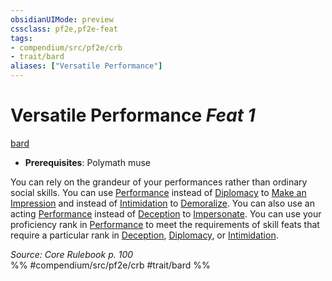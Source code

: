 ```yaml
---
obsidianUIMode: preview
cssclass: pf2e,pf2e-feat
tags:
- compendium/src/pf2e/crb
- trait/bard
aliases: ["Versatile Performance"]
---
```

# Versatile Performance  *Feat 1*  
[bard](../../Rules/traits/bard.md)  

- **Prerequisites**: Polymath muse

You can rely on the grandeur of your performances rather than ordinary social skills. You can use [Performance](../skills.md#Performance) instead of [Diplomacy](../skills.md#Diplomacy) to [Make an Impression](../../Rules/actions/make-an-impression.md) and instead of [Intimidation](../skills.md#Intimidation) to [Demoralize](../../Rules/actions/demoralize.md). You can also use an acting [Performance](../skills.md#Performance) instead of [Deception](../skills.md#Deception) to [Impersonate](../../Rules/actions/impersonate.md). You can use your proficiency rank in [Performance](../skills.md#Performance) to meet the requirements of skill feats that require a particular rank in [Deception](../skills.md#Deception), [Diplomacy](../skills.md#Diplomacy), or [Intimidation](../skills.md#Intimidation).

*Source: Core Rulebook p. 100*  
%% #compendium/src/pf2e/crb #trait/bard %%